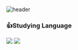 ![header](https://capsule-render.vercel.app/api?type=wave&color=gradient&height=300&section=header&text=ChoiHaeun%20&fontSize=90)
### :+1:Studying Language
<img src="https://img.shields.io/badge/Java-007396?style=flat-square&logo=java&logoColor=black"/>
<img src="https://img.shields.io/badge/C-A8B9CC?style=flat-square&logo=C&logoColor=black"/>
